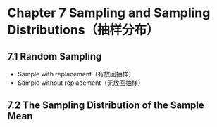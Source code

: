 # Chapter 7 Sampling and Sampling Distributions（抽样分布）

## 7.1 Random Sampling

- Sample with replacement（有放回抽样）
- Sample without replacement（无放回抽样）

## 7.2 The Sampling Distribution of the Sample Mean
